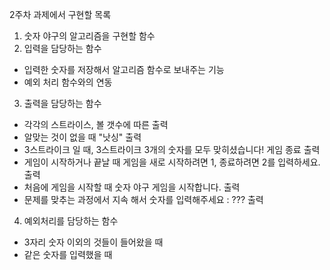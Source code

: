 2주차 과제에서 구현할 목록
1. 숫자 야구의 알고리즘을 구현할 함수
2. 입력을 담당하는  함수
- 입력한 숫자를 저장해서 알고리즘 함수로 보내주는 기능
- 예외 처리 함수와의 연동
3. 출력을 담당하는 함수 
- 각각의 스트라이스, 볼 갯수에 따른 출력
- 알맞는 것이 없을 때 "낫싱" 출력
- 3스트라이크 일 때, 3스트라이크
  3개의 숫자를 모두 맞히셨습니다! 게임 종료 출력
- 게임이 시작하거나 끝날 때 게임을 새로 시작하려면 1, 종료하려면 2를 입력하세요. 출력
- 처음에 게임을 시작할 때 숫자 야구 게임을 시작합니다. 출력
- 문제를 맞추는 과정에서 지속 해서 숫자를 입력해주세요 : ??? 출력
4. 예외처리를 담당하는 함수
- 3자리 숫자 이외의 것들이 들어왔을 때
- 같은 숫자를 입력했을 때